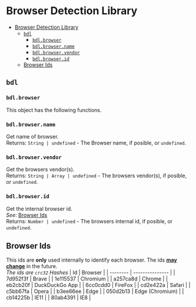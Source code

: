 # Browser Detection Library

- [Browser Detection Library](#browser-detection-library)
  - [`bdl`](#bdl)
    - [`bdl.browser`](#bdlbrowser)
    - [`bdl.browser.name`](#bdlbrowsername)
    - [`bdl.browser.vendor`](#bdlbrowservendor)
    - [`bdl.browser.id`](#bdlbrowserid)
  - [Browser Ids](#browser-ids)

## `bdl`

### `bdl.browser`
This object has the following functions.

### `bdl.browser.name`
Get name of browser.<br>
Returns: `String | undefined` - The Browser name, if posible, or `undefined`.

### `bdl.browser.vendor`
Get the browsers vendor(s).<br>
Returns: `String | Array | undefined` - The browsers vendor(s), if posible, or `undefined`.

### `bdl.browser.id`
Get the internal browser id.<br>
*See*: [Browser Ids](#bdlbrowserid)<br>
Returns: `Number | undefined` - The browsers internal id, if posible, or `undefined`.


## Browser Ids
<!-- http://www.sha1-online.com/ -->
This ids are **only** used internally to identify each browser. The ids <u>**may change**</u> in the future.<br>
*The ids are `crc32` Hashes*
| Id       | Browser         |
| -------- | --------------- |
| 7d952f3f | Brave           |
| 1e115537 | Chromium        |
| a257ca8d | Chrome          |
| eb2cb20f | DuckDuckGo App  |
| 6cc0cdd0 | FireFox         |
| cd2e422a | Safari          |
| c5bb67fa | Opera           |
| b3ee66ee | Edge            |
| 050d2b13 | Edge (Chromium) |
| cb14225b | IE11            |
| 80ab4391 | IE8             |

<!--
WILL MAY BE USED

## Vendor Ids
*The ids are `crc32` Hashes*
| Id       | Vendor                                      |
| -------- | ------------------------------------------- |
| 18548a5c | Brave Software Inc.                         |
| 937cb344 | Chromium Project                            |
| 8e6b7a10 | Google LLC                                  |
| da2659c6 | Mozilla Corporation <br> Mozilla Foundation |
| 059d2289 | Apple Inc.                                  |
| 13775fee | Opera Software                              |
| 13775fee | Opera Software                              |
| 3fac4e54 | Microsoft                                   |
| 31d367a9 | Duck Duck Go Inc.                           | -->
